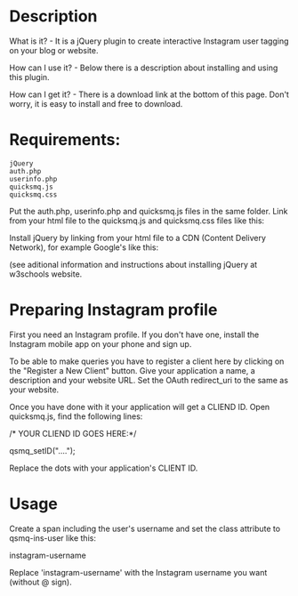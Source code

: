 ﻿
Description
====

What is it? - It is a jQuery plugin to create interactive Instagram user tagging on your blog or website.

How can I use it? - Below there is a description about installing and using this plugin.

How can I get it? - There is a download link at the bottom of this page. Don't worry, it is easy to install and free to download.


Requirements:
====

    jQuery
    auth.php
    userinfo.php
    quicksmq.js
    quicksmq.css

Put the auth.php, userinfo.php and quicksmq.js files in the same folder. Link from your html file to the quicksmq.js and quicksmq.css files like this:

<link type="text/css" rel="stylesheet" href="quicksmq.css">

<script src="quicksmq.js"></script>

Install jQuery by linking from your html file to a CDN (Content Delivery Network), for example Google's like this:

<script src="http://ajax.googleapis.com/ajax/libs/jquery/1.11.0/jquery.min.js"></script>

(see aditional information and instructions about installing jQuery at w3schools website.


Preparing Instagram profile
====

First you need an Instagram profile. If you don't have one, install the Instagram mobile app on your phone and sign up.

To be able to make queries you have to register a client here by clicking on the "Register a New Client" button. Give your application a name, a description and your website URL. Set the OAuth redirect_uri to the same as your website.

Once you have done with it your application will get a CLIEND ID. Open quicksmq.js, find the following lines:

/* YOUR CLIEND ID GOES HERE:*/

qsmq_setID("....");

Replace the dots with your application's CLIENT ID.


Usage
====

Create a span including the user's username and set the class attribute to qsmq-ins-user like this:

<span class="qsmq-ins-user">instagram-username</span>

Replace 'instagram-username' with the Instagram username you want (without @ sign).
